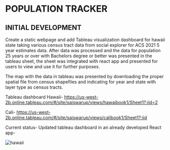 # POPULATION TRACKER

## INITIAL DEVELOPMENT

Create a static webpage and add Tableau visualization dashboard for hawaii state taking various census tract data from social explorer for ACS 2021 5 year estimates data. After data was processed and the data for population 25 years or over with Bachelors degree or better was presented in the tableau sheet, the sheet was integrated with react app and presented for users to view and use it for further purposes.

The map with the data in tableau was presented by downloading the proper spatial file from census shapefiles and indicating for year and state with layer type as census tracts.

Tableau dashboard Hawaii- https://us-west-2b.online.tableau.com/#/site/saiswarup/views/hawaibook1/Sheet1?:iid=2

Cali- https://us-west-2b.online.tableau.com/#/site/saiswarup/views/calibook1/Sheet1?:iid

Current status-
Updated tableau dashboard in an already developed React app-

![hawaii]()
